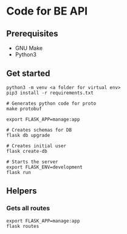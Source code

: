 # Code for BE API

## Prerequisites

* GNU Make
* Python3

## Get started
```
python3 -m venv <a folder for virtual env>
pip3 install -r requirements.txt

# Generates python code for proto
make protobuf

export FLASK_APP=manage:app

# Creates schemas for DB
flask db upgrade

# Creates initial user
flask create-db

# Starts the server
export FLASK_ENV=development
flask run
```

## Helpers
### Gets all routes
```
export FLASK_APP=manage:app
flask routes
```
